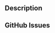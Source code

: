 <!--

Before you submit this PR, please make sure that you meet these criteria:

* Did you read the [contributing guide](https://github.com/Miserlou/Zappa/#contributing)?

* If this is a non-trivial commit, did you **open a ticket** for discussion?

* Did you **put the URL for that ticket in a comment** in the code?

* If you made a new function, did you **write a good docstring** for it?

* Did you avoid putting "_" in front of your new function for no reason?

* Did you write a test for your new code?

* Did the Travis build pass?

* Did you improve (or at least not significantly reduce)  the amount of code test coverage?

* Did you **make sure this code actually works on Lambda**, as well as locally?

If so, awesome! If not, please try to fix those issues before submitting your Pull Request.

Thank you for your contribution!

-->

## Description
<!-- Please describe the changes included in this PR --> 

## GitHub Issues
<!-- Proposed changes should be discussed in an issue before submitting a PR. -->
<!-- Link to relevant tickets here. -->

